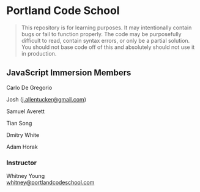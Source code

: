 # Portland Code School

> This repository is for learning purposes. It may intentionally contain bugs or
fail to function properly. The code may be purposefully difficult to read,
contain syntax errors, or only be a partial solution. You should not base code
off of this and absolutely should not use it in production.

## JavaScript Immersion Members
Carlo De Gregorio

Josh (j.allentucker@gmail.com)

Samuel Averett

Tian Song

Dmitry White

Adam Horak

### Instructor

Whitney Young  
whitney@portlandcodeschool.com


